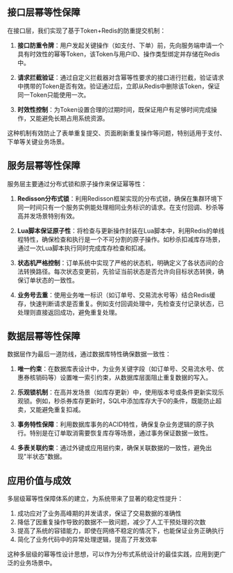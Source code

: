 
## 接口层幂等性保障

在接口层，我们实现了基于Token+Redis的防重提交机制：

1. **接口防重令牌**：用户发起关键操作（如支付、下单）前，先向服务端申请一个具有时效性的幂等Token，该Token与用户ID、操作类型绑定并存储在Redis中。
   
2. **请求拦截验证**：通过自定义拦截器对含幂等性要求的接口进行拦截，验证请求中携带的Token是否有效。验证通过后，立即从Redis中删除该Token，保证同一Token只能使用一次。

3. **时效性控制**：为Token设置合理的过期时间，既保证用户有足够时间完成操作，又能避免长期占用系统资源。

这种机制有效防止了表单重复提交、页面刷新重复操作等问题，特别适用于支付、下单等关键业务场景。

## 服务层幂等性保障

服务层主要通过分布式锁和原子操作来保证幂等性：

1. **Redisson分布式锁**：利用Redisson框架实现的分布式锁，确保在集群环境下同一时间只有一个服务实例能处理相同业务标识的请求。在支付回调、秒杀等高并发场景特别有效。

2. **Lua脚本保证原子性**：将检查与更新操作封装在Lua脚本中，利用Redis的单线程特性，确保检查和执行是一个不可分割的原子操作。如秒杀扣减库存场景，通过一次Lua脚本执行同时完成库存检查和扣减。

3. **状态机严格控制**：订单系统中实现了严格的状态机，明确定义了各状态间的合法转换路径。每次状态变更前，先验证当前状态是否允许向目标状态转换，确保订单状态的一致性。

4. **业务号去重**：使用业务唯一标识（如订单号、交易流水号等）结合Redis缓存，快速判断请求是否重复。例如支付回调处理中，先检查支付记录状态，已处理则直接返回成功，避免重复处理。

## 数据层幂等性保障

数据层作为最后一道防线，通过数据库特性确保数据一致性：

1. **唯一约束**：在数据库表设计中，为业务关键字段（如订单号、交易流水号、优惠券核销码等）设置唯一索引约束，从数据库层面阻止重复数据的写入。

2. **乐观锁机制**：在高并发场景（如库存更新）中，使用版本号或条件更新实现乐观锁。例如，秒杀券库存更新时，SQL中添加库存大于0的条件，既能防止超卖，又能避免重复扣减。

3. **事务特性保障**：利用数据库事务的ACID特性，确保复杂业务逻辑的原子执行。特别是在订单取消需要恢复库存等场景，通过事务保证数据一致性。

4. **多表关联约束**：通过外键或应用层约束，确保关联数据的一致性，避免出现"半状态"数据。

## 应用价值与成效

多层级幂等性保障体系的建立，为系统带来了显著的稳定性提升：

1. 成功应对了业务高峰期的并发请求，保证了交易数据的准确性
2. 降低了因重复操作导致的数据不一致问题，减少了人工干预处理的次数
3. 提高了系统的容错能力，即使在网络不稳定的情况下，也能保证业务正确执行
4. 简化了业务代码中的异常处理逻辑，提高了开发效率

这种多层级的幂等性设计思想，可以作为分布式系统设计的最佳实践，应用到更广泛的业务场景中。